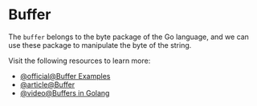 # Buffer

The `buffer` belongs to the byte package of the Go language, and we can use these package to manipulate the byte of the string.

Visit the following resources to learn more:

- [@official@Buffer Examples](https://pkg.go.dev/bytes#example-Buffer)
- [@article@Buffer](https://www.educba.com/golang-buffer/)
- [@video@Buffers in Golang](https://www.youtube.com/watch?v=NoDRq6Twkts)
